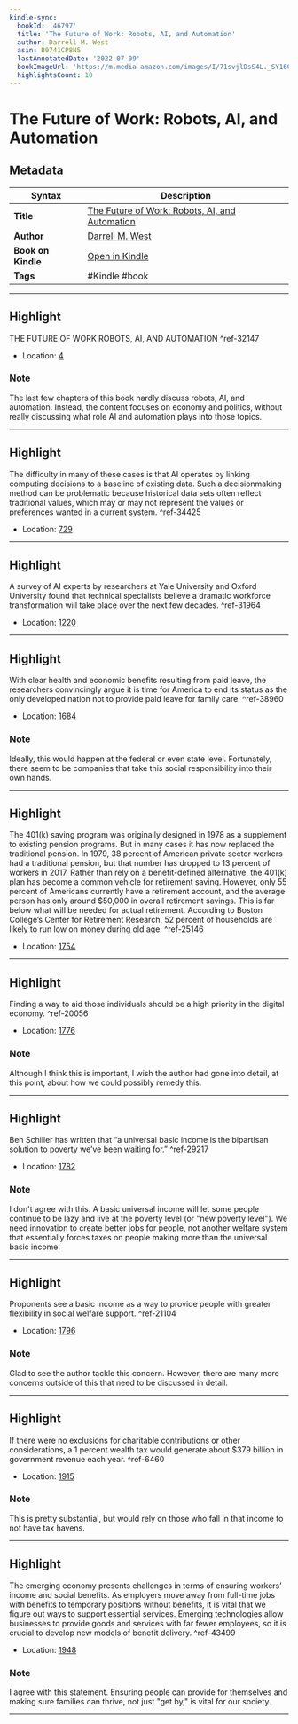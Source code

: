 ```yaml
---
kindle-sync:
  bookId: '46797'
  title: 'The Future of Work: Robots, AI, and Automation'
  author: Darrell M. West
  asin: B0741CP8N5
  lastAnnotatedDate: '2022-07-09'
  bookImageUrl: 'https://m.media-amazon.com/images/I/71svjlDsS4L._SY160.jpg'
  highlightsCount: 10
---
```

# The Future of Work: Robots, AI, and Automation

## Metadata

| Syntax | Description |
| ---------- | ---------- |
| **Title** | [The Future of Work: Robots, AI, and Automation](https://www.amazon.com/dp/B0741CP8N5?&linkCode=ll1&tag=jwtwkm-20&language=en_US&ref_=as_li_ss_tl) |
| **Author** | [Darrell M. West](https://www.amazon.comundefined) |
| **Book on Kindle** | <a href="kindle://book?action=open&asin=B0741CP8N5" target="_blank">Open in Kindle</a> |
| **Tags** | #Kindle #book |

---

## Highlight

THE FUTURE OF WORK ROBOTS, AI, AND AUTOMATION ^ref-32147

- Location: [4](kindle://book?action=open&asin=B0741CP8N5&location=4)

### Note
The last few chapters of this book hardly discuss robots, AI, and automation. Instead, the content focuses on economy and politics, without really discussing what role AI and automation plays into those topics.

---
## Highlight

The difficulty in many of these cases is that AI operates by linking computing decisions to a baseline of existing data. Such a decisionmaking method can be problematic because historical data sets often reflect traditional values, which may or may not represent the values or preferences wanted in a current system. ^ref-34425

- Location: [729](kindle://book?action=open&asin=B0741CP8N5&location=729)

---
## Highlight

A survey of AI experts by researchers at Yale University and Oxford University found that technical specialists believe a dramatic workforce transformation will take place over the next few decades. ^ref-31964

- Location: [1220](kindle://book?action=open&asin=B0741CP8N5&location=1220)

---
## Highlight

With clear health and economic benefits resulting from paid leave, the researchers convincingly argue it is time for America to end its status as the only developed nation not to provide paid leave for family care. ^ref-38960

- Location: [1684](kindle://book?action=open&asin=B0741CP8N5&location=1684)

### Note
Ideally, this would happen at the federal or even state level. Fortunately, there seem to be companies that take this social responsibility into their own hands.

---
## Highlight

The 401(k) saving program was originally designed in 1978 as a supplement to existing pension programs. But in many cases it has now replaced the traditional pension. In 1979, 38 percent of American private sector workers had a traditional pension, but that number has dropped to 13 percent of workers in 2017. Rather than rely on a benefit-defined alternative, the 401(k) plan has become a common vehicle for retirement saving. However, only 55 percent of Americans currently have a retirement account, and the average person has only around $50,000 in overall retirement savings. This is far below what will be needed for actual retirement. According to Boston College’s Center for Retirement Research, 52 percent of households are likely to run low on money during old age. ^ref-25146

- Location: [1754](kindle://book?action=open&asin=B0741CP8N5&location=1754)

---
## Highlight

Finding a way to aid those individuals should be a high priority in the digital economy. ^ref-20056

- Location: [1776](kindle://book?action=open&asin=B0741CP8N5&location=1776)

### Note
Although I think this is important, I wish the author had gone into detail, at this point, about how we could possibly remedy this.

---
## Highlight

Ben Schiller has written that “a universal basic income is the bipartisan solution to poverty we’ve been waiting for.” ^ref-29217

- Location: [1782](kindle://book?action=open&asin=B0741CP8N5&location=1782)

### Note
I don't agree with this. A basic universal income will let some people continue to be lazy and live at the poverty level (or "new poverty level"). We need innovation to create better jobs for people, not another welfare system that essentially forces taxes on people making more than the universal basic income.

---
## Highlight

Proponents see a basic income as a way to provide people with greater flexibility in social welfare support. ^ref-21104

- Location: [1796](kindle://book?action=open&asin=B0741CP8N5&location=1796)

### Note
Glad to see the author tackle this concern. However, there are many more concerns outside of this that need to be discussed in detail.

---
## Highlight

If there were no exclusions for charitable contributions or other considerations, a 1 percent wealth tax would generate about $379 billion in government revenue each year. ^ref-6460

- Location: [1915](kindle://book?action=open&asin=B0741CP8N5&location=1915)

### Note
This is pretty substantial, but would rely on those who fall in that income to not have tax havens.

---
## Highlight

The emerging economy presents challenges in terms of ensuring workers’ income and social benefits. As employers move away from full-time jobs with benefits to temporary positions without benefits, it is vital that we figure out ways to support essential services. Emerging technologies allow businesses to provide goods and services with far fewer employees, so it is crucial to develop new models of benefit delivery. ^ref-43499

- Location: [1948](kindle://book?action=open&asin=B0741CP8N5&location=1948)

### Note
I agree with this statement. Ensuring people can provide for themselves and making sure families can thrive, not just "get by," is vital for our society.

---
